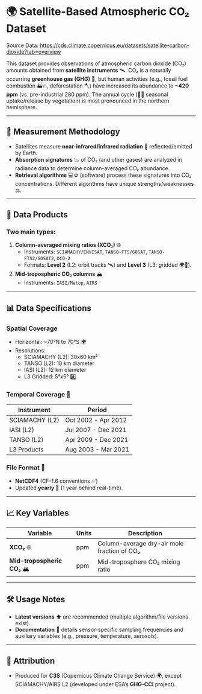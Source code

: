 # 🌍 Satellite-Based Atmospheric CO₂ Dataset

Source Data: https://cds.climate.copernicus.eu/datasets/satellite-carbon-dioxide?tab=overview

This dataset provides observations of atmospheric carbon dioxide (CO₂) amounts obtained from **satellite instruments** 🛰️. CO₂ is a naturally occurring **greenhouse gas (GHG)** 🌱, but human activities (e.g., fossil fuel combustion 🏭🔥, deforestation 🪓) have increased its abundance to **~420 ppm** (vs. pre-industrial 280 ppm). The annual cycle (🌳🍃 seasonal uptake/release by vegetation) is most pronounced in the northern hemisphere.

---

## 🔬 Measurement Methodology
- Satellites measure **near-infrared/infrared radiation** 🔆 reflected/emitted by Earth.
- **Absorption signatures** 📉 of CO₂ (and other gases) are analyzed in radiance data to determine column-averaged CO₂ abundance.
- **Retrieval algorithms** 💻⚙️ (software) process these signatures into CO₂ concentrations. Different algorithms have unique strengths/weaknesses ⚖️.

---

## 📂 Data Products
### Two main types:
1. **Column-averaged mixing ratios (XCO₂)** 🌐  
   - Instruments: `SCIAMACHY/ENVISAT`, `TANSO-FTS/GOSAT`, `TANSO-FTS2/GOSAT2`, `OCO-2`  
   - Formats: **Level 2** (L2: orbit tracks 🛰️) and **Level 3** (L3: gridded 🌍🔳).  
2. **Mid-tropospheric CO₂ columns** 🏔️  
   - Instruments: `IASI/Metop`, `AIRS`  

---

## 📊 Data Specifications
### **Spatial Coverage**  
- Horizontal: ~70°N to 70°S 🌍  
- Resolutions:  
  - SCIAMACHY (L2): 30x60 km²  
  - TANSO (L2): 10 km diameter  
  - IASI (L2): 12 km diameter  
  - L3 Gridded: 5°x5° #️⃣  

### **Temporal Coverage** 📅  
| Instrument      | Period                     |
|-----------------|----------------------------|
| SCIAMACHY (L2)  | Oct 2002 - Apr 2012        |
| IASI (L2)       | Jul 2007 - Dec 2021        |
| TANSO (L2)      | Apr 2009 - Dec 2021        |
| L3 Products     | Aug 2003 - Mar 2021        |

### **File Format** 📁  
- **NetCDF4** (CF-1.6 conventions ✅)  
- Updated **yearly** 🔄 (1 year behind real-time).  

---

## 📈 Key Variables  
| Variable                          | Units | Description                                  |
|-----------------------------------|-------|----------------------------------------------|
| **XCO₂** 🌐                      | ppm   | Column-average dry-air mole fraction of CO₂ |
| **Mid-tropospheric CO₂** 🏔️     | ppm   | Mid-troposphere CO₂ mixing ratio            |

---

## 🛠️ Usage Notes  
- **Latest versions** ⬆️ are recommended (multiple algorithm/file versions exist).  
- **Documentation** 📄 details sensor-specific sampling frequencies and auxiliary variables (e.g., pressure, temperature, aerosols).  

---

## 📜 Attribution  
- Produced for **C3S** (Copernicus Climate Change Service) 🌍, except SCIAMACHY/AIRS L2 (developed under ESA’s **GHG-CCI** project).  
